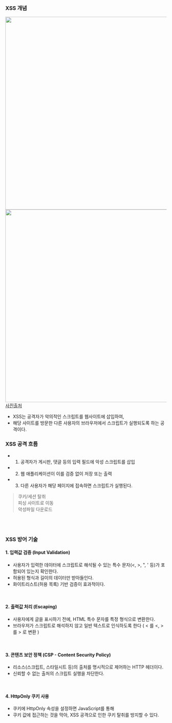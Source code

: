### XSS 개념
<img width="600" src="https://github.com/user-attachments/assets/4d5b976c-1a89-430c-b387-33e574b5fb4f" /><br>
<img width="600" src="https://github.com/user-attachments/assets/e4da84d3-293e-43d3-8882-bfd23836be2b" /><br>
[사진출처](https://www.fis.kr/ko/major_biz/cyber_safety_oper/attack_info/security_news?articleSeq=3408)<br>
- XSS는 공격자가 악의적인 스크립트를 웹사이트에 삽입하여,
- 해당 사이트를 방문한 다른 사용자의 브라우저에서 스크립트가 실행되도록 하는 공격이다.

### XSS 공격 흐름
- 1. 공격자가 게시판, 댓글 등의 입력 필드에 악성 스크립트를 삽입
- 2. 웹 애플리케이션이 이를 검증 없이 저장 또는 출력
- 3. 다른 사용자가 해당 페이지에 접속하면 스크립트가 실행된다. <br>
>쿠키/세션 탈취 <br>
>피싱 사이트로 이동 <br>
>악성파일 다운로드  <br>

<br><br>

### XSS 방어 기술
#### 1. 입력값 검증 (Input Validation)
- 사용자가 입력한 데이터에 스크립트로 해석될 수 있는 특수 문자(<, >, ", ' 등)가 포함되어 있는지 확인한다.
- 허용된 형식과 길이의 데이터만 받아들인다. 
- 화이트리스트(허용 목록) 기반 검증이 효과적이다.

<br>

#### 2. 출력값 처리 (Escaping)
- 사용자에게 글을 표시하기 전에, HTML 특수 문자를 특정 형식으로 변환한다.
- 브라우저가 스크립트로 해석하지 않고 일반 텍스트로 인식하도록 한다 ( < 를 &lt;, > 를 &gt; 로 변환 )

<br>

#### 3. 콘텐츠 보안 정책 (CSP - Content Security Policy)
- 리소스(스크립트, 스타일시트 등)의 출처를 명시적으로 제어하는 HTTP 헤더이다. 
- 신뢰할 수 없는 출처의 스크립트 실행을 차단한다.

<br>

#### 4. HttpOnly 쿠키 사용
- 쿠키에 HttpOnly 속성을 설정하면 JavaScript를 통해 
- 쿠키 값에 접근하는 것을 막아, XSS 공격으로 인한 쿠키 탈취를 방지할 수 있다.
